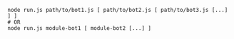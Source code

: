 
    node run.js path/to/bot1.js [ path/to/bot2.js [ path/to/bot3.js [...] ] ]
    # OR
    node run.js module-bot1 [ module-bot2 [...] ]
